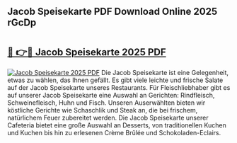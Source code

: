 ## Jacob Speisekarte PDF Download Online 2025 rGcDp

# <h2><a href="http://gc7qqr.nevu.top/?p=Jacob+Speisekarte">🔗 👉🔴 Jacob Speisekarte 2025 PDF</a></h2>

[![Jacob Speisekarte 2025 PDF](https://i.imgur.com/dBaPXMq.png)](http://gc7qqr.nevu.top/?p=Jacob+Speisekarte)
Die Jacob Speisekarte ist eine Gelegenheit, etwas zu wählen, das Ihnen gefällt. Es gibt viele leichte und frische Salate auf der Jacob Speisekarte unseres Restaurants. Für Fleischliebhaber gibt es auf unserer Jacob Speisekarte eine Auswahl an Gerichten: Rindfleisch, Schweinefleisch, Huhn und Fisch. Unseren Auserwählten bieten wir köstliche Gerichte wie Schaschlik und Steak an, die bei frischem, natürlichem Feuer zubereitet werden. Die Jacob Speisekarte unserer Cafeteria bietet eine große Auswahl an Desserts, von traditionellen Kuchen und Kuchen bis hin zu erlesenen Crème Brûlée und Schokoladen-Eclairs.
